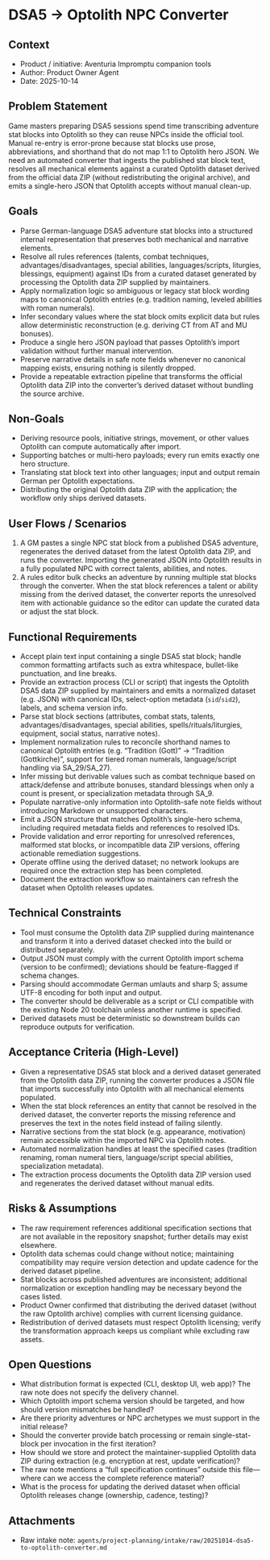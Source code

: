 # DSA5 → Optolith NPC Converter

## Context
- Product / initiative: Aventuria Impromptu companion tools
- Author: Product Owner Agent
- Date: 2025-10-14

## Problem Statement
Game masters preparing DSA5 sessions spend time transcribing adventure stat blocks into Optolith so they can reuse NPCs inside the official tool. Manual re-entry is error-prone because stat blocks use prose, abbreviations, and shorthand that do not map 1:1 to Optolith hero JSON. We need an automated converter that ingests the published stat block text, resolves all mechanical elements against a curated Optolith dataset derived from the official data ZIP (without redistributing the original archive), and emits a single-hero JSON that Optolith accepts without manual clean-up.

## Goals
- Parse German-language DSA5 adventure stat blocks into a structured internal representation that preserves both mechanical and narrative elements.
- Resolve all rules references (talents, combat techniques, advantages/disadvantages, special abilities, languages/scripts, liturgies, blessings, equipment) against IDs from a curated dataset generated by processing the Optolith data ZIP supplied by maintainers.
- Apply normalization logic so ambiguous or legacy stat block wording maps to canonical Optolith entries (e.g. tradition naming, leveled abilities with roman numerals).
- Infer secondary values where the stat block omits explicit data but rules allow deterministic reconstruction (e.g. deriving CT from AT and MU bonuses).
- Produce a single hero JSON payload that passes Optolith’s import validation without further manual intervention.
- Preserve narrative details in safe note fields whenever no canonical mapping exists, ensuring nothing is silently dropped.
- Provide a repeatable extraction pipeline that transforms the official Optolith data ZIP into the converter’s derived dataset without bundling the source archive.

## Non-Goals
- Deriving resource pools, initiative strings, movement, or other values Optolith can compute automatically after import.
- Supporting batches or multi-hero payloads; every run emits exactly one hero structure.
- Translating stat block text into other languages; input and output remain German per Optolith expectations.
- Distributing the original Optolith data ZIP with the application; the workflow only ships derived datasets.

## User Flows / Scenarios
1. A GM pastes a single NPC stat block from a published DSA5 adventure, regenerates the derived dataset from the latest Optolith data ZIP, and runs the converter. Importing the generated JSON into Optolith results in a fully populated NPC with correct talents, abilities, and notes.
2. A rules editor bulk checks an adventure by running multiple stat blocks through the converter. When the stat block references a talent or ability missing from the derived dataset, the converter reports the unresolved item with actionable guidance so the editor can update the curated data or adjust the stat block.

## Functional Requirements
- Accept plain text input containing a single DSA5 stat block; handle common formatting artifacts such as extra whitespace, bullet-like punctuation, and line breaks.
- Provide an extraction process (CLI or script) that ingests the Optolith DSA5 data ZIP supplied by maintainers and emits a normalized dataset (e.g. JSON) with canonical IDs, select-option metadata (`sid`/`sid2`), labels, and schema version info.
- Parse stat block sections (attributes, combat stats, talents, advantages/disadvantages, special abilities, spells/rituals/liturgies, equipment, social status, narrative notes).
- Implement normalization rules to reconcile shorthand names to canonical Optolith entries (e.g. “Tradition (Gott)” → “Tradition (Gottkirche)”, support for tiered roman numerals, language/script handling via SA_29/SA_27).
- Infer missing but derivable values such as combat technique based on attack/defense and attribute bonuses, standard blessings when only a count is present, or specialization metadata through SA_9.
- Populate narrative-only information into Optolith-safe note fields without introducing Markdown or unsupported characters.
- Emit a JSON structure that matches Optolith’s single-hero schema, including required metadata fields and references to resolved IDs.
- Provide validation and error reporting for unresolved references, malformed stat blocks, or incompatible data ZIP versions, offering actionable remediation suggestions.
- Operate offline using the derived dataset; no network lookups are required once the extraction step has been completed.
- Document the extraction workflow so maintainers can refresh the dataset when Optolith releases updates.

## Technical Constraints
- Tool must consume the Optolith data ZIP supplied during maintenance and transform it into a derived dataset checked into the build or distributed separately.
- Output JSON must comply with the current Optolith import schema (version to be confirmed); deviations should be feature-flagged if schema changes.
- Parsing should accommodate German umlauts and sharp S; assume UTF-8 encoding for both input and output.
- The converter should be deliverable as a script or CLI compatible with the existing Node 20 toolchain unless another runtime is specified.
- Derived datasets must be deterministic so downstream builds can reproduce outputs for verification.

## Acceptance Criteria (High-Level)
- Given a representative DSA5 stat block and a derived dataset generated from the Optolith data ZIP, running the converter produces a JSON file that imports successfully into Optolith with all mechanical elements populated.
- When the stat block references an entity that cannot be resolved in the derived dataset, the converter reports the missing reference and preserves the text in the notes field instead of failing silently.
- Narrative sections from the stat block (e.g. appearance, motivation) remain accessible within the imported NPC via Optolith notes.
- Automated normalization handles at least the specified cases (tradition renaming, roman numeral tiers, language/script special abilities, specialization metadata).
- The extraction process documents the Optolith data ZIP version used and regenerates the derived dataset without manual edits.

## Risks & Assumptions
- The raw requirement references additional specification sections that are not available in the repository snapshot; further details may exist elsewhere.
- Optolith data schemas could change without notice; maintaining compatibility may require version detection and update cadence for the derived dataset pipeline.
- Stat blocks across published adventures are inconsistent; additional normalization or exception handling may be necessary beyond the cases listed.
- Product Owner confirmed that distributing the derived dataset (without the raw Optolith archive) complies with current licensing guidance.
- Redistribution of derived datasets must respect Optolith licensing; verify the transformation approach keeps us compliant while excluding raw assets.

## Open Questions
- What distribution format is expected (CLI, desktop UI, web app)? The raw note does not specify the delivery channel.
- Which Optolith import schema version should be targeted, and how should version mismatches be handled?
- Are there priority adventures or NPC archetypes we must support in the initial release?
- Should the converter provide batch processing or remain single-stat-block per invocation in the first iteration?
- How should we store and protect the maintainer-supplied Optolith data ZIP during extraction (e.g. encryption at rest, update verification)?
- The raw note mentions a “full specification continues” outside this file—where can we access the complete reference material?
- What is the process for updating the derived dataset when official Optolith releases change (ownership, cadence, testing)?

## Attachments
- Raw intake note: `agents/project-planning/intake/raw/20251014-dsa5-to-optolith-converter.md`
